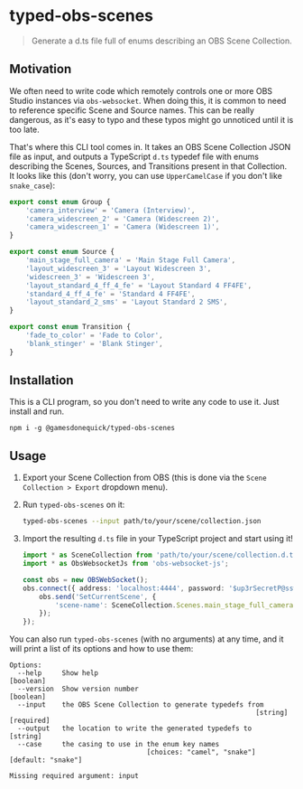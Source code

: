 # typed-obs-scenes

> Generate a d.ts file full of enums describing an OBS Scene Collection.

## Motivation

We often need to write code which remotely controls one or more OBS Studio instances via `obs-websocket`. When doing this, it is common to need to reference specific Scene and Source names. This can be really dangerous, as it's easy to typo and these typos might go unnoticed until it is too late.

That's where this CLI tool comes in. It takes an OBS Scene Collection JSON file as input, and outputs a TypeScript `d.ts` typedef file with enums describing the Scenes, Sources, and Transitions present in that Collection. It looks like this (don't worry, you can use `UpperCamelCase` if you don't like `snake_case`):

```ts
export const enum Group {
	'camera_interview' = 'Camera (Interview)',
	'camera_widescreen_2' = 'Camera (Widescreen 2)',
	'camera_widescreen_1' = 'Camera (Widescreen 1)',
}

export const enum Source {
	'main_stage_full_camera' = 'Main Stage Full Camera',
	'layout_widescreen_3' = 'Layout Widescreen 3',
	'widescreen_3' = 'Widescreen 3',
	'layout_standard_4_ff_4_fe' = 'Layout Standard 4 FF4FE',
	'standard_4_ff_4_fe' = 'Standard 4 FF4FE',
	'layout_standard_2_sms' = 'Layout Standard 2 SMS',
}

export const enum Transition {
	'fade_to_color' = 'Fade to Color',
	'blank_stinger' = 'Blank Stinger',
}
```

## Installation

This is a CLI program, so you don't need to write any code to use it. Just install and run.

```
npm i -g @gamesdonequick/typed-obs-scenes
```

## Usage

1. Export your Scene Collection from OBS (this is done via the `Scene Collection > Export` dropdown menu).
2. Run `typed-obs-scenes` on it:

    ```bash
    typed-obs-scenes --input path/to/your/scene/collection.json
    ```

3. Import the resulting `d.ts` file in your TypeScript project and start using it!

    ```ts
    import * as SceneCollection from 'path/to/your/scene/collection.d.ts';
    import * as ObsWebsocketJs from 'obs-websocket-js';

    const obs = new OBSWebSocket();
    obs.connect({ address: 'localhost:4444', password: '$up3rSecretP@ssw0rd' }).then(() => {
    	obs.send('SetCurrentScene', {
    		'scene-name': SceneCollection.Scenes.main_stage_full_camera,
    	});
    });
    ```

You can also run `typed-obs-scenes` (with no arguments) at any time, and it will print a list of its options and how to use them:

```
Options:
  --help     Show help                                                 [boolean]
  --version  Show version number                                       [boolean]
  --input    the OBS Scene Collection to generate typedefs from
                                                             [string] [required]
  --output   the location to write the generated typedefs to            [string]
  --case     the casing to use in the enum key names
                                  [choices: "camel", "snake"] [default: "snake"]

Missing required argument: input
```
